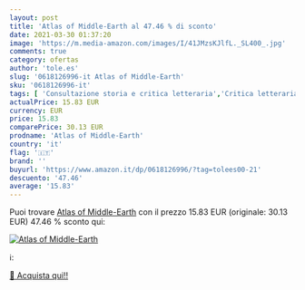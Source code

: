 ```yaml
---
layout: post
title: 'Atlas of Middle-Earth al 47.46 % di sconto'
date: 2021-03-30 01:37:20
image: 'https://m.media-amazon.com/images/I/41JMzsKJlfL._SL400_.jpg'
comments: true
category: ofertas
author: 'tole.es'
slug: '0618126996-it Atlas of Middle-Earth'
sku: '0618126996-it'
tags: [ 'Consultazione storia e critica letteraria','Critica letteraria inglese e irlandese','Critica letteraria regionale e culturalele','Critica letteraria su fantascienza e fantasy','Fantascienza e Fantasy','Fantasy','Letteratura e narrativa','Libri','Storia della letteratura e critica letteraria','Storia e critica letteraria di genere','Storia e critica letteraria europea', ]
actualPrice: 15.83 EUR
currency: EUR
price: 15.83
comparePrice: 30.13 EUR
prodname: 'Atlas of Middle-Earth'
country: 'it'
flag: '🇮🇹'
brand: ''
buyurl: 'https://www.amazon.it/dp/0618126996/?tag=tolees00-21'
descuento: '47.46'
average: '15.83'
---
```


Puoi trovare [Atlas of Middle-Earth](https://www.amazon.it/dp/0618126996/?tag=tolees00-21) con il prezzo 15.83 EUR (originale: 30.13 EUR) 47.46 % sconto qui:

[![Atlas of Middle-Earth](https://m.media-amazon.com/images/I/41JMzsKJlfL._SL400_.jpg)](https://www.amazon.it/dp/0618126996/?tag=tolees00-21)

ℹ️:


[🛒 Acquista qui!!](https://www.amazon.it/dp/0618126996/?tag=tolees00-21)
